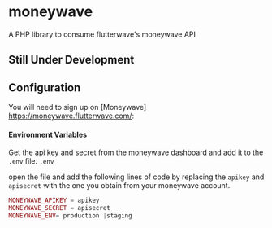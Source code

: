 # moneywave
A PHP library to consume flutterwave's moneywave API
## Still Under Development 

## Configuration

You will need to sign up on [Moneywave] https://moneywave.flutterwave.com/:

#### Environment Variables
Get the api key and secret from the moneywave dashboard and add it to the `.env` file.
    `.env`

open the file and add the following lines of code by replacing the `apikey` and `apisecret` with the one you obtain from your moneywave account.
```php
MONEYWAVE_APIKEY = apikey
MONEYWAVE_SECRET = apisecret
MONEYWAVE_ENV= production |staging
```
